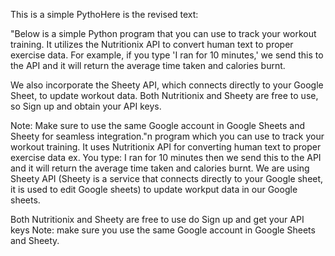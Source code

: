 This is a simple PythoHere is the revised text:

"Below is a simple Python program that you can use to track your workout training. It utilizes the Nutritionix API to convert human text to proper exercise data. For example, if you type 'I ran for 10 minutes,' we send this to the API and it will return the average time taken and calories burnt.

We also incorporate the Sheety API, which connects directly to your Google Sheet, to update workout data. Both Nutritionix and Sheety are free to use, so Sign up and obtain your API keys.

Note: Make sure to use the same Google account in Google Sheets and Sheety for seamless integration."n program which you can use to track your workout training.
It uses Nutritionix API for converting human text to proper exercise data ex. You type: I ran for 10 minutes then we send this to the API and it will return the average
time taken and calories burnt.
We are using Sheety API (Sheety is a service that connects directly to your Google sheet, it is used to edit Google sheets) to update workput data in our Google sheets.

Both Nutritionix and Sheety are free to use do Sign up and get your API keys
Note: make sure you use the same Google account in Google Sheets and Sheety.
